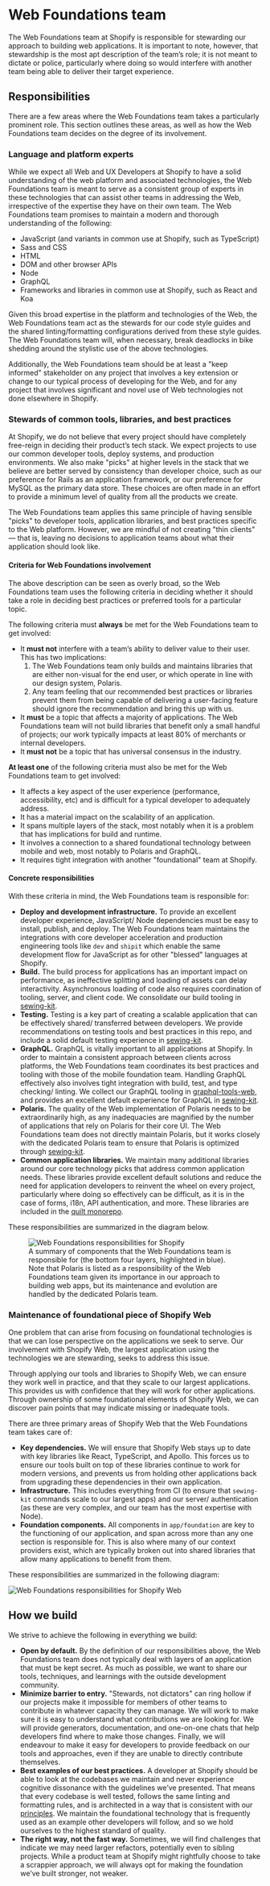 # Web Foundations team

The Web Foundations team at Shopify is responsible for stewarding our approach to building web applications. It is important to note, however, that stewardship is the most apt description of the team’s role; it is not meant to dictate or police, particularly where doing so would interfere with another team being able to deliver their target experience.

## Responsibilities

There are a few areas where the Web Foundations team takes a particularly prominent role. This section outlines these areas, as well as how the Web Foundations team decides on the degree of its involvement.

### Language and platform experts

While we expect all Web and UX Developers at Shopify to have a solid understanding of the web platform and associated technologies, the Web Foundations team is meant to serve as a consistent group of experts in these technologies that can assist other teams in addressing the Web, irrespective of the expertise they have on their own team. The Web Foundations team promises to maintain a modern and thorough understanding of the following:

* JavaScript (and variants in common use at Shopify, such as TypeScript)
* Sass and CSS
* HTML
* DOM and other browser APIs
* Node
* GraphQL
* Frameworks and libraries in common use at Shopify, such as React and Koa

Given this broad expertise in the platform and technologies of the Web, the Web Foundations team act as the stewards for our code style guides and the shared linting/formatting configurations derived from these style guides. The Web Foundations team will, when necessary, break deadlocks in bike shedding around the stylistic use of the above technologies.

Additionally, the Web Foundations team should be at least a "keep informed" stakeholder on any project that involves a key extension or change to our typical process of developing for the Web, and for any project that involves significant and novel use of Web technologies not done elsewhere in Shopify.

### Stewards of common tools, libraries, and best practices

At Shopify, we do not believe that every project should have completely free-reign in deciding their product’s tech stack. We expect projects to use our common developer tools, deploy systems, and production environments. We also make "picks" at higher levels in the stack that we believe are better served by consistency than developer choice, such as our preference for Rails as an application framework, or our preference for MySQL as the primary data store. These choices are often made in an effort to provide a minimum level of quality from all the products we create.

The Web Foundations team applies this same principle of having sensible "picks" to developer tools, application libraries, and best practices specific to the Web platform. However, we are mindful of not creating "thin clients" — that is, leaving no decisions to application teams about what their application should look like.

#### Criteria for Web Foundations involvement

The above description can be seen as overly broad, so the Web Foundations team uses the following criteria in deciding whether it should take a role in deciding best practices or preferred tools for a particular topic.

The following criteria must **always** be met for the Web Foundations team to get involved:

* It **must not** interfere with a team’s ability to deliver value to their user. This has two implications:
  1. The Web Foundations team only builds and maintains libraries that are either non-visual for the end user, or which operate in line with our design system, Polaris.
  2. Any team feeling that our recommended best practices or libraries prevent them from being capable of delivering a user-facing feature should ignore the recommendation and bring this up with us.
* It **must** be a topic that affects a majority of applications. The Web Foundations team will not build libraries that benefit only a small handful of projects; our work typically impacts at least 80% of merchants or internal developers.
* It **must not** be a topic that has universal consensus in the industry.

**At least one** of the following criteria must also be met for the Web Foundations team to get involved:

* It affects a key aspect of the user experience (performance, accessibility, etc) and is difficult for a typical developer to adequately address.
* It has a material impact on the scalability of an application.
* It spans multiple layers of the stack, most notably when it is a problem that has implications for build and runtime.
* It involves a connection to a shared foundational technology between mobile and web, most notably to Polaris and GraphQL.
* It requires tight integration with another "foundational" team at Shopify.

#### Concrete responsibilities

With these criteria in mind, the Web Foundations team is responsible for: 

* **Deploy and development infrastructure.** To provide an excellent developer experience, JavaScript/ Node dependencies must be easy to install, publish, and deploy. The Web Foundations team maintains the integrations with core developer acceleration and production engineering tools like `dev` and `shipit` which enable the same development flow for JavaScript as for other "blessed" languages at Shopify.
* **Build.** The build process for applications has an important impact on performance, as ineffective splitting and loading of assets can delay interactivity. Asynchronous loading of code also requires coordination of tooling, server, and client code. We consolidate our build tooling in [sewing-kit](https://github.com/Shopify/sewing-kit).
* **Testing.** Testing is a key part of creating a scalable application that can be effectively shared/ transferred between developers. We provide recommendations on testing tools and best practices in this repo, and include a solid default testing experience in [sewing-kit](https://github.com/Shopify/sewing-kit).
* **GraphQL.** GraphQL is vitally important to all applications at Shopify. In order to maintain a consistent approach between clients across platforms, the Web Foundations team coordinates its best practices and tooling with those of the mobile foundation team. Handling GraphQL effectively also involves tight integration with build, test, and type checking/ linting. We collect our GraphQL tooling in [graphql-tools-web](https://github.com/Shopify/graphql-tools-web), and provides an excellent default experience for GraphQL in [sewing-kit](https://github.com/Shopify/sewing-kit).
* **Polaris.** The quality of the Web implementation of Polaris needs to be extraordinarily high, as any inadequacies are magnified by the number of applications that rely on Polaris for their core UI. The Web Foundations team does not directly maintain Polaris, but it works closely with the dedicated Polaris team to ensure that Polaris is optimized through [sewing-kit](https://github.com/Shopify/sewing-kit).
* **Common application libraries.** We maintain many additional libraries around our core technology picks that address common application needs. These libraries provide excellent default solutions and reduce the need for application developers to reinvent the wheel on every project, particularly where doing so effectively can be difficult, as it is in the case of forms, i18n, API authentication, and more. These libraries are included in the [quilt monorepo](https://github.com/Shopify/quilt).

These responsibilities are summarized in the diagram below.

<figure>
  <img src="./images/Responsibilities%20-%20Shopify.png" alt="Web Foundations responsibilities for Shopify" />
  <figcaption>A summary of components that the Web Foundations team is responsible for (the bottom four layers, highlighted in blue). Note that Polaris is listed as a responsibility of the Web Foundations team given its importance in our approach to building web apps, but its maintenance and evolution are handled by the dedicated Polaris team.</figcaption>
</figure>

### Maintenance of foundational piece of Shopify Web

One problem that can arise from focusing on foundational technologies is that we can lose perspective on the applications we seek to serve. Our involvement with Shopify Web, the largest application using the technologies we are stewarding, seeks to address this issue.

Through applying our tools and libraries to Shopify Web, we can ensure they work well in practice, and that they scale to our largest applications. This provides us with confidence that they will work for other applications. Through ownership of some foundational elements of Shopify Web, we can discover pain points that may indicate missing or inadequate tools.

There are three primary areas of Shopify Web that the Web Foundations team takes care of:

* **Key dependencies.** We will ensure that Shopify Web stays up to date with key libraries like React, TypeScript, and Apollo. This forces us to ensure our tools built on top of these libraries continue to work for modern versions, and prevents us from holding other applications back from upgrading these dependencies in their own application.
* **Infrastructure.** This includes everything from CI (to ensure that `sewing-kit` commands scale to our largest apps) and our server/ authentication (as these are very complex, and our team has the most expertise with Node).
* **Foundation components.** All components in `app/foundation` are key to the functioning of our application, and span across more than any one section is responsible for. This is also where many of our context providers exist, which are typically broken out into shared libraries that allow many applications to benefit from them.

These responsibilities are summarized in the following diagram:

![Web Foundations responsibilities for Shopify Web](./images/Responsibilities%20-%20Web.png)

## How we build

We strive to achieve the following in everything we build:

* **Open by default.** By the definition of our responsibilities above, the Web Foundations team does not typically deal with layers of an application that must be kept secret. As much as possible, we want to share our tools, techniques, and learnings with the outside development community.
* **Minimize barrier to entry.** "Stewards, not dictators" can ring hollow if our projects make it impossible for members of other teams to contribute in whatever capacity they can manage. We will work to make sure it is easy to understand what contributions we are looking for. We will provide generators, documentation, and one-on-one chats that help developers find where to make those changes. Finally, we will endeavour to make it easy for developers to provide feedback on our tools and approaches, even if they are unable to directly contribute themselves.
* **Best examples of our best practices.** A developer at Shopify should be able to look at the codebases we maintain and never experience cognitive dissonance with the guidelines we’ve presented. That means that every codebase is well tested, follows the same linting and formatting rules, and is architected in a way that is consistent with our [principles](../Principles). We maintain the foundational technology that is frequently used as an example other developers will follow, and so we hold ourselves to the highest standard of quality.
* **The right way, not the fast way.** Sometimes, we will find challenges that indicate we may need larger refactors, potentially even to sibling projects. While a product team at Shopify might rightfully choose to take a scrappier approach, we will always opt for making the foundation we’ve built stronger, not weaker.

